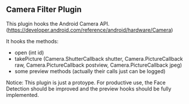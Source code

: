 Camera Filter Plugin
--------------------------

This plugin hooks the Android Camera API. (https://developer.android.com/reference/android/hardware/Camera)

It hooks the methods:

- open (int id) 
- takePicture (Camera.ShutterCallback shutter, Camera.PictureCallback raw, 
    Camera.PictureCallback postview, Camera.PictureCallback jpeg)
- some preview methods (actually their calls just can be logged)


Notice:
This plugin is just a protoype. For productive use, the Face Detection should be improved and the preview hooks should be fully implemented.

